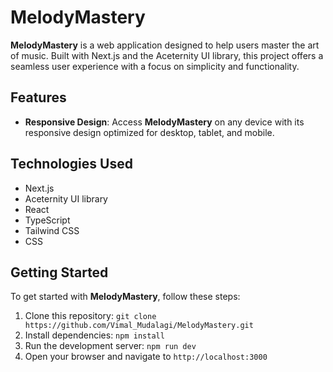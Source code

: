 # **MelodyMastery**

**MelodyMastery** is a web application designed to help users master the art of music. Built with Next.js and the Aceternity UI library, this project offers a seamless user experience with a focus on simplicity and functionality.

## **Features**
- **Responsive Design**: Access **MelodyMastery** on any device with its responsive design optimized for desktop, tablet, and mobile.

## **Technologies Used**

- Next.js
- Aceternity UI library
- React
- TypeScript
- Tailwind CSS
- CSS

## **Getting Started**

To get started with **MelodyMastery**, follow these steps:

1. Clone this repository: `git clone https://github.com/Vimal_Mudalagi/MelodyMastery.git`
2. Install dependencies: `npm install`
3. Run the development server: `npm run dev`
4. Open your browser and navigate to `http://localhost:3000`



